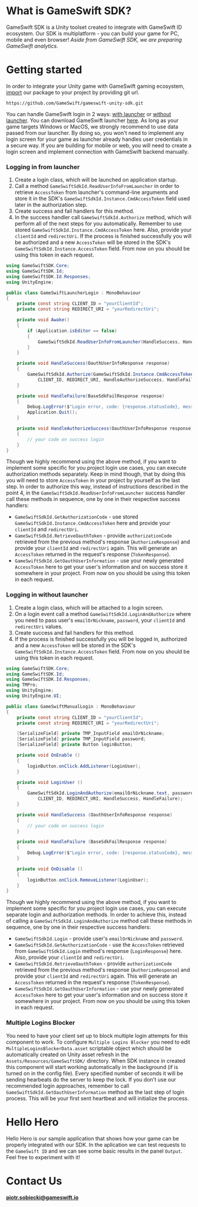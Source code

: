 # What is GameSwift SDK?
GameSwift SDK is a Unity toolset created to integrate with GameSwift ID ecosystem. Our SDK is multiplatform - you can build your game for PC, mobile and even browser!
_Aside from GameSwift SDK, we are preparing GameSwift analytics_.

# Getting started
In order to integrate your Unity game with GameSwift gaming ecosystem, [import](https://docs.unity3d.com/Manual/upm-ui-giturl.html) our package to your project by providing git url.
```
https://github.com/GameSwift/gameswift-unity-sdk.git
```

You can handle GameSwift login in 2 ways: [with launcher](#logging-in-from-launcher) or [without launcher](#logging-in-without-launcher). You can download GameSwift launcher [here](https://launcher.gameswift.io/).
As long as your game targets Windows or MacOS, we strongly recommend to use data passed from our launcher. By doing so, you won't need to implement any login screen for your game as launcher already handles user credentials in a secure way.
If you are building for mobile or web, you will need to create a login screen and implement connection with GameSwift backend manually.

### Logging in from launcher
1. Create a login class, which will be launched on application startup.
2. Call a method `GameSwiftSdkId.ReadUserInfoFromLauncher` in order to retrieve `AccessToken` from launcher's command-line arguments and store it in the SDK's `GameSwiftSdkId.Instance.CmdAccessToken` field used later in the authorization step.
3. Create success and fail handlers for this method.
4. In the success handler call `GameSwiftSdkId.Authorize` method, which will perform all of the next steps for you automatically. Remember to use stored `GameSwiftSdkId.Instance.CmdAccessToken` here. Also, provide your `clientId` and `redirectUri`. If the process is finished successfully you will be authorized and a new `AccessToken` will be stored in the SDK's `GameSwiftSdkId.Instance.AccessToken` field. From now on you should be using this token in each request.

```cs
using GameSwiftSDK.Core;
using GameSwiftSDK.Id;
using GameSwiftSDK.Id.Responses;
using UnityEngine;

public class GameSwiftLauncherLogin : MonoBehaviour
{
	private const string CLIENT_ID = "yourClientId";
	private const string REDIRECT_URI = "yourRedirectUri";

	private void Awake()
	{
		if (Application.isEditor == false)
		{
			GameSwiftSdkId.ReadUserInfoFromLauncher(HandleSuccess, HandleFailure);
		}
	}

	private void HandleSuccess(OauthUserInfoResponse response) 
	{
		GameSwiftSdkId.Authorize(GameSwiftSdkId.Instance.CmdAccessToken,
			CLIENT_ID, REDIRECT_URI, HandleAuthorizeSuccess, HandleFailure);
	}

	private void HandleFailure(BaseSdkFailResponse response) 
	{
		Debug.LogError($"Login error, code: {response.statusCode}, message: {response.Message}");
		Application.Quit();
	}

	private void HandleAuthorizeSuccess(OauthUserInfoResponse response) 
	{
		// your code on success login
	}
}
```

Though we highly recommend using the above method, if you want to implement some specific for you project login use cases, you can execute authorization methods separately. Keep in mind though, that by doing this you will need to store `AccessToken` in your project by yourself as the last step.
In order to authorize this way, instead of instructions described in the point 4, in the `GameSwiftSdkId.ReadUserInfoFromLauncher` success handler call these methods in sequence, one by one in their respective success handlers:

- `GameSwiftSdkId.GetAuthorizationCode` - use stored `GameSwiftSdkId.Instance.CmdAccessToken` here and provide your `clientId` and `redirectUri`.
- `GameSwiftSdkId.RetrieveOauthToken` - provide `authorizationCode` retrieved from the previous method's response (`AuthorizeResponse`) and provide your `clientId` and `redirectUri` again. This will generate an `AccessToken` returned in the request's response (`TokenResponse`).
- `GameSwiftSdkId.GetOauthUserInformation` - use your newly generated `AccessToken` here to get your user's information and on success store it somewhere in your project. From now on you should be using this token in each request.

### Logging in without launcher
1. Create a login class, which will be attached to a login screen.
2. On a login event call a method `GameSwiftSdkId.LoginAndAuthorize` where you need to pass user's `emailOrNickname`, `password`, your `clientId` and `redirectUri` values.
3. Create success and fail handlers for this method.
4. If the process is finished successfully you will be logged in, authorized and a new `AccessToken` will be stored in the SDK's `GameSwiftSdkId.Instance.AccessToken` field. From now on you should be using this token in each request.

```cs
using GameSwiftSDK.Core;
using GameSwiftSDK.Id;
using GameSwiftSDK.Id.Responses;
using TMPro;
using UnityEngine;
using UnityEngine.UI;

public class GameSwiftManualLogin : MonoBehaviour
{
	private const string CLIENT_ID = "yourClientId";
	private const string REDIRECT_URI = "yourRedirectUri";

	[SerializeField] private TMP_InputField emailOrNickname;
	[SerializeField] private TMP_InputField password;
	[SerializeField] private Button loginButton;

	private void OnEnable ()
	{
		loginButton.onClick.AddListener(LoginUser);
	}

	private void LoginUser ()
	{
		GameSwiftSdkId.LoginAndAuthorize(emailOrNickname.text, password.text,
			CLIENT_ID, REDIRECT_URI, HandleSuccess, HandleFailure);
	}

	private void HandleSuccess (OauthUserInfoResponse response)
	{
		// your code on success login
	}

	private void HandleFailure (BaseSdkFailResponse response)
	{
		Debug.LogError($"Login error, code: {response.statusCode}, message: {response.Message}");
	}

	private void OnDisable ()
	{
		loginButton.onClick.RemoveListener(LoginUser);
	}
}
```

Though we highly recommend using the above method, if you want to implement some specific for you project login use cases, you can execute separate login and authorization methods. In order to achieve this, instead of calling a `GameSwiftSdkId.LoginAndAuthorize` method call these methods in sequence, one by one in their respective success handlers:
- `GameSwiftSdkId.Login` - provide user's `emailOrNickname` and `password`.
- `GameSwiftSdkId.GetAuthorizationCode` - use the `AccessToken` retrieved from `GameSwiftSdkId.Login` method's response (`LoginResponse`) here. Also, provide your `clientId` and `redirectUri`.
- `GameSwiftSdkId.RetrieveOauthToken` - provide `authorizationCode` retrieved from the previous method's response (`AuthorizeResponse`) and provide your `clientId` and `redirectUri` again. This will generate an `AccessToken` returned in the request's response (`TokenResponse`).
- `GameSwiftSdkId.GetOauthUserInformation` - use your newly generated `AccessToken` here to get your user's information and on success store it somewhere in your project. From now on you should be using this token in each request.

### Multiple Logins Blocker
You need to have your client set up to block multiple login attempts for this component to work.
To configure `Multiple Logins Blocker` you need to edit `MultipleLoginsBlockerData.asset` scriptable object which should be automatically created on Unity asset refresh in the `Assets/Resources/GameSwiftSDK/` directory.
When SDK instance in created this component will start working automatically in the background (if is turned on in the config file). Every specified number of seconds it will be sending hearbeats do the server to keep the lock.
If you don't use our recommended login approaches, remember to call `GameSwiftSdkId.GetOauthUserInformation` method as the last step of login process. This will be your first sent heartbeat and will initialize the process.

# Hello Hero
Hello Hero is our sample application that shows how your game can be properly integrated with our SDK. In the aplication we can test requests to the `GameSwift ID` and we can see some basic results in the panel `Output`. Feel free to experiment with it!

# Contact Us
**piotr.sobiecki@gameswift.io**
